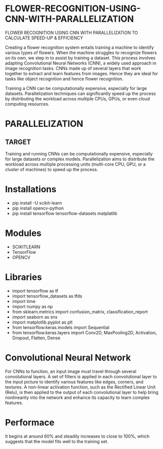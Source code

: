 # FLOWER-RECOGNITION-USING-CNN-WITH-PARALLELIZATION
FLOWER RECOGNITION USING CNN WITH PARALLELIZATION TO CALCULATE SPEED-UP &amp; EFFICIENCY

Creating a flower recognition system entails training a machine to identify various types of flowers. When the machine struggles to recognize flowers on its own, we step in to assist by training  a dataset. This process   involves adapting Convolutional Neural Networks (CNN), a widely  used approach  in image recognition tasks. CNNs made  up of several layers that work together to extract and learn features from images. Hence they are ideal for tasks like object recognition and hence flower recognition. 

Training a CNN can be  computationally expensive, especially for  large datasets. Parallelization  techniques can significantly  speed up the process by distributing  the workload across multiple CPUs, GPUs, or even cloud computing resources.

# PARALLELIZATION

## **TARGET** 
Training and running CNNs can be computationally expensive, especially for large datasets or complex models. 
Parallelization aims to distribute the workload across multiple processing units (multi-core CPU, GPU, or a cluster of machines) to speed up the process.



# Installations

* pip install -U scikit-learn
* pip install opencv-python
* pip install tensorflow tensorflow-datasets matplatlib


# Modules

* SCIKITLEARN
* TensorFlow
* OPENCV

# Libraries

* import tensorflow as tf
* import tensorflow_datasets as tfds
* import time
* import numpy as np
* from sklearn.metrics import confusion_matrix, classification_report
* import seaborn as sns
* import matplotlib.pyplot as plt
* from tensorflow.keras.models import Sequential
* from tensorflow.keras.layers import Conv2D, MaxPooling2D, Activation, Dropout, Flatten, Dense


# Convolutional Neural Network

For CNNs to function, an input image must travel through several convolutional layers. A set of filters is applied in each convolutional layer to the input picture to identify various features like edges, corners, and textures. A non-linear activation function, such as the Rectified Linear Unit (Relu), is then applied to the output of each convolutional layer to help bring nonlinearity into the network and enhance its capacity to learn complex features.

# Performace
It begins at around 60% and steadily increases to close to 100%, which suggests that the model fits well to the training set.



